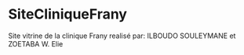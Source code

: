 # SiteCliniqueFrany
Site vitrine de la clinique Frany realisé par:
ILBOUDO SOULEYMANE et ZOETABA W. Elie
